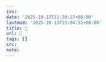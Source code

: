 ```yaml
---
ivs:
date: '2025-10-13T11:28:27+08:00'
lastmod: '2025-10-13T13:04:51+08:00'
title: 󰝊
url: 󰝊
tags: []
src:
note:
---
```

